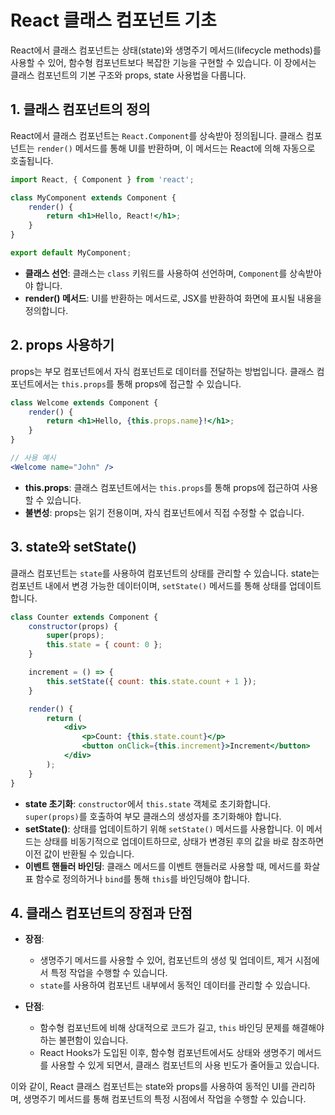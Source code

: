 
# React 클래스 컴포넌트 기초

React에서 클래스 컴포넌트는 상태(state)와 생명주기 메서드(lifecycle methods)를 사용할 수 있어, 함수형 컴포넌트보다 복잡한 기능을 구현할 수 있습니다. 이 장에서는 클래스 컴포넌트의 기본 구조와 props, state 사용법을 다룹니다.

## 1. 클래스 컴포넌트의 정의

React에서 클래스 컴포넌트는 `React.Component`를 상속받아 정의됩니다. 클래스 컴포넌트는 `render()` 메서드를 통해 UI를 반환하며, 이 메서드는 React에 의해 자동으로 호출됩니다.

```jsx
import React, { Component } from 'react';

class MyComponent extends Component {
    render() {
        return <h1>Hello, React!</h1>;
    }
}

export default MyComponent;
```

- **클래스 선언**: 클래스는 `class` 키워드를 사용하여 선언하며, `Component`를 상속받아야 합니다.
- **render() 메서드**: UI를 반환하는 메서드로, JSX를 반환하여 화면에 표시될 내용을 정의합니다.

## 2. props 사용하기

props는 부모 컴포넌트에서 자식 컴포넌트로 데이터를 전달하는 방법입니다. 클래스 컴포넌트에서는 `this.props`를 통해 props에 접근할 수 있습니다.

```jsx
class Welcome extends Component {
    render() {
        return <h1>Hello, {this.props.name}!</h1>;
    }
}

// 사용 예시
<Welcome name="John" />
```

- **this.props**: 클래스 컴포넌트에서는 `this.props`를 통해 props에 접근하여 사용할 수 있습니다.
- **불변성**: props는 읽기 전용이며, 자식 컴포넌트에서 직접 수정할 수 없습니다.

## 3. state와 setState()

클래스 컴포넌트는 `state`를 사용하여 컴포넌트의 상태를 관리할 수 있습니다. state는 컴포넌트 내에서 변경 가능한 데이터이며, `setState()` 메서드를 통해 상태를 업데이트합니다.

```jsx
class Counter extends Component {
    constructor(props) {
        super(props);
        this.state = { count: 0 };
    }

    increment = () => {
        this.setState({ count: this.state.count + 1 });
    }

    render() {
        return (
            <div>
                <p>Count: {this.state.count}</p>
                <button onClick={this.increment}>Increment</button>
            </div>
        );
    }
}
```

- **state 초기화**: `constructor`에서 `this.state` 객체로 초기화합니다. `super(props)`를 호출하여 부모 클래스의 생성자를 초기화해야 합니다.
- **setState()**: 상태를 업데이트하기 위해 `setState()` 메서드를 사용합니다. 이 메서드는 상태를 비동기적으로 업데이트하므로, 상태가 변경된 후의 값을 바로 참조하면 이전 값이 반환될 수 있습니다.
- **이벤트 핸들러 바인딩**: 클래스 메서드를 이벤트 핸들러로 사용할 때, 메서드를 화살표 함수로 정의하거나 `bind`를 통해 `this`를 바인딩해야 합니다.

## 4. 클래스 컴포넌트의 장점과 단점

- **장점**:
  - 생명주기 메서드를 사용할 수 있어, 컴포넌트의 생성 및 업데이트, 제거 시점에서 특정 작업을 수행할 수 있습니다.
  - `state`를 사용하여 컴포넌트 내부에서 동적인 데이터를 관리할 수 있습니다.

- **단점**:
  - 함수형 컴포넌트에 비해 상대적으로 코드가 길고, `this` 바인딩 문제를 해결해야 하는 불편함이 있습니다.
  - React Hooks가 도입된 이후, 함수형 컴포넌트에서도 상태와 생명주기 메서드를 사용할 수 있게 되면서, 클래스 컴포넌트의 사용 빈도가 줄어들고 있습니다.

이와 같이, React 클래스 컴포넌트는 state와 props를 사용하여 동적인 UI를 관리하며, 생명주기 메서드를 통해 컴포넌트의 특정 시점에서 작업을 수행할 수 있습니다.
